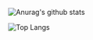 ![Anurag's github stats](https://github-readme-stats.vercel.app/api?username=kgh2120&show_icons=true&theme=tokyonight)

![Top Langs](https://github-readme-stats.vercel.app/api/top-langs/?username=kgh2120&layout=compact&theme=tokyonight)

